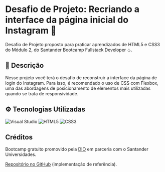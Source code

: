 # Desafio de Projeto: Recriando a interface da página inicial do Instagram 📲
Desafio de Projeto proposto para praticar aprendizados de HTML5 e CSS3 do Módulo 2, do Santander Bootcamp Fullstack Developer ♨.

## 📝 Descrição
Nesse projeto você terá o desafio de reconstruir a interface da página de login do Instagram. Para isso, é recomendado o uso de CSS com Flexbox, uma das abordagens de posicionamento de elementos mais utilizadas quando se trata de responsividade.

## ⚙ Tecnologias Utilizadas
![Visual Studio](https://img.shields.io/badge/Visual%20Studio-5C2D91.svg?style=for-the-badge&logo=visual-studio&logoColor=white)
![HTML5](https://img.shields.io/badge/html5-%23E34F26.svg?style=for-the-badge&logo=html5&logoColor=white)
![CSS3](https://img.shields.io/badge/css3-%231572B6.svg?style=for-the-badge&logo=css3&logoColor=white)

## Créditos
Bootcamp gratuito promovido pela [DIO](https://web.dio.me/home) em parceria com o Santander Universidades.

[Repositório no GitHub](https://github.com/SpruceGabriela/instagram-dio) (implementação de referência).
